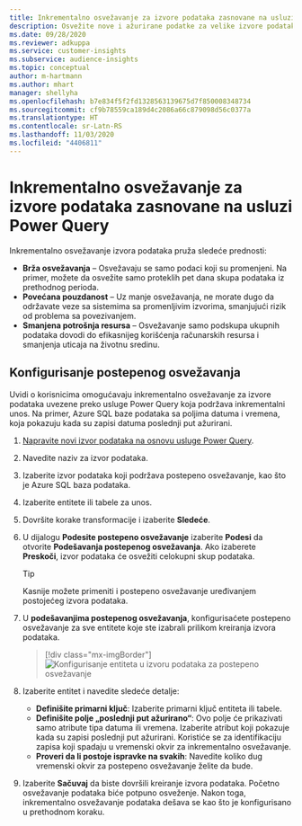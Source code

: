 ```yaml
---
title: Inkrementalno osvežavanje za izvore podataka zasnovane na usluzi Power Query
description: Osvežite nove i ažurirane podatke za velike izvore podataka na osnovu usluge Power Query.
ms.date: 09/28/2020
ms.reviewer: adkuppa
ms.service: customer-insights
ms.subservice: audience-insights
ms.topic: conceptual
author: m-hartmann
ms.author: mhart
manager: shellyha
ms.openlocfilehash: b7e834f5f2fd1328563139675d7f850008348734
ms.sourcegitcommit: cf9b78559ca189d4c2086a66c879098d56c0377a
ms.translationtype: HT
ms.contentlocale: sr-Latn-RS
ms.lasthandoff: 11/03/2020
ms.locfileid: "4406811"
---
```

# <a name="incremental-refresh-for-data-sources-based-on-power-query"></a>Inkrementalno osvežavanje za izvore podataka zasnovane na usluzi Power Query

Inkrementalno osvežavanje izvora podataka pruža sledeće prednosti:

- **Brža osvežavanja** – Osvežavaju se samo podaci koji su promenjeni. Na primer, možete da osvežite samo proteklih pet dana skupa podataka iz prethodnog perioda.
- **Povećana pouzdanost** – Uz manje osvežavanja, ne morate dugo da održavate veze sa sistemima sa promenljivim izvorima, smanjujući rizik od problema sa povezivanjem.
- **Smanjena potrošnja resursa** – Osvežavanje samo podskupa ukupnih podataka dovodi do efikasnijeg korišćenja računarskih resursa i smanjenja uticaja na životnu sredinu.

## <a name="configure-incremental-refresh"></a>Konfigurisanje postepenog osvežavanja

Uvidi o korisnicima omogućavaju inkrementalno osvežavanje za izvore podataka uvezene preko usluge Power Query koja podržava inkrementalni unos. Na primer, Azure SQL baze podataka sa poljima datuma i vremena, koja pokazuju kada su zapisi datuma poslednji put ažurirani.

1. [Napravite novi izvor podataka na osnovu usluge Power Query](connect-power-query.md).

1. Navedite naziv za izvor podataka.

1. Izaberite izvor podataka koji podržava postepeno osvežavanje, kao što je Azure SQL baza podataka.

1. Izaberite entitete ili tabele za unos.

1. Dovršite korake transformacije i izaberite **Sledeće**.

1. U dijalogu **Podesite postepeno osvežavanje** izaberite **Podesi** da otvorite **Podešavanja postepenog osvežavanja**. Ako izaberete **Preskoči**, izvor podataka će osvežiti celokupni skup podataka.
   > [!TIP]
   > Kasnije možete primeniti i postepeno osvežavanje uređivanjem postojećeg izvora podataka.

1. U **podešavanjima postepenog osvežavanja**, konfigurisaćete postepeno osvežavanje za sve entitete koje ste izabrali prilikom kreiranja izvora podataka.

   > [!div class="mx-imgBorder"]
   > ![Konfigurisanje entiteta u izvoru podataka za postepeno osvežavanje](media/incremental-refresh-settings.png "Konfigurisanje entiteta u izvoru podataka za postepeno osvežavanje")

1. Izaberite entitet i navedite sledeće detalje:

   - **Definišite primarni ključ**: Izaberite primarni ključ entiteta ili tabele.
   - **Definišite polje „poslednji put ažurirano“**: Ovo polje će prikazivati samo atribute tipa datuma ili vremena. Izaberite atribut koji pokazuje kada su zapisi poslednji put ažurirani. Koristiće se za identifikaciju zapisa koji spadaju u vremenski okvir za inkrementalno osvežavanje.
   - **Proveri da li postoje ispravke na svakih**: Navedite koliko dug vremenski okvir za postepeno osvežavanje želite da bude.

1. Izaberite **Sačuvaj** da biste dovršili kreiranje izvora podataka. Početno osvežavanje podataka biće potpuno osveženje. Nakon toga, inkrementalno osvežavanje podataka dešava se kao što je konfigurisano u prethodnom koraku.
